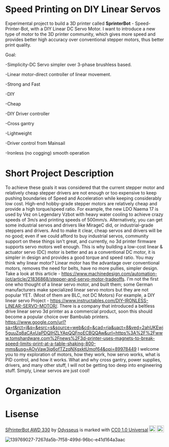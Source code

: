 # Speed Printing on DIY Linear Servos
Experimental project to build a 3D printer called **SprinterBot** - Speed-Printer-Bot, with a DIY Linear DC Servo Motor. I want to introduce a new type of motor to the 3D printer community, which gives more speed and provides better high accuracy over conventional stepper motors, thus better print quality.

Goal: 

-Simplicity-DC Servo simpler over 3-phase brushless based.

-Linear motor-direct controller of linear movement.

-Strong and Fast

-DIY

-Cheap

-DIY Driver controller

-Cross gantry

-Lightweight

-Driver control from Mainsail

-Ironless (no cogging) smooth operation


# Short Project Description 

To achieve these goals it was considered that the current stepper motor and relatively cheap stepper drivers are not enough or too expensive to keep pushing boundaries of Speed and Acceleration while keeping considerably low cost. High-end hobby-grade stepper motors are relatively cheap and provide a high torque/speed ratio. For example, the new LDO Naema 17 is used by Vez on Legendary Vzbot with heavy water cooling to achieve crazy speeds of 3m/s and printing speeds of 500mm/s. Alternatively, you can get some industrial servos and drivers like MirageC did, or industrial-grade steppers and drivers. And to make it clear, cheap servos and drivers will be no good; even if we could afford to buy industrial servos, community support on these things isn't great, and currently, no 3d printer firmware supports servo motors well enough.
This is why building a low-cost linear & actuator servo (DC) motor is better and as a conventional DC motor, it is simpler in design and provides a good torque and speed ratio.
You may think why linear motor? Linear motor has the advantage over conventional motors, removes the need for belts, have no more pullies, simpler design. Take a look at this article - https://www.machinedesign.com/automation-iiot/article/21836868/stepper-and-servo-motor-tradeoffs. 
I'm not the first one who thought of a linear servo motor, and built them; some German manufacturers make specialized linear servo motors but they are not popular YET. (Most of them are BLC, not DC Motors) For example, a DIY linear servo Project - https://www.instructables.com/DIY-IRONLESS-LINEAR-SERVO-MOTOR/. 
There is a company that introduced a beltless drive linear servo 3d printer as a commercial product, soon this should become a popular choice over Bambulab printers. https://www.google.com/url?sa=t&rct=j&q=&esrc=s&source=web&cd=&cad=rja&uact=8&ved=2ahUKEwj5guuZq8aCAxUaPDQIHZLYApQQFnoECBQQAw&url=https%3A%2F%2Fwww.tomshardware.com%2Fnews%2F3d-printer-uses-magnets-to-break-speed-limits-print-at-a-table-shaking-800-mms&usg=AOvVaw3jq6ofTZzqNXgxktUmof64&opi=89978449
I welcome you to my exploration of motors, how they work, how servo works, what is PID control, and how it works. What and why cross gantry, power supplies, drivers, and many other stuff, I will not be getting too deep into engineering stuff.
Simply, Linear servos are just cool!

# Organization
# Lisense

 <p xmlns:cc="http://creativecommons.org/ns#" xmlns:dct="http://purl.org/dc/terms/"><a property="dct:title" rel="cc:attributionURL" href="https://github.com/SprinterBot/SPrinterBot-AWD-330">SPrinterBot AWD 330</a> by <a rel="cc:attributionURL dct:creator" property="cc:attributionName" href="https://github.com/SprinterBot">Odysseus</a> is marked with <a href="http://creativecommons.org/publicdomain/zero/1.0?ref=chooser-v1" target="_blank" rel="license noopener noreferrer" style="display:inline-block;">CC0 1.0 Universal<img style="height:22px!important;margin-left:3px;vertical-align:text-bottom;" src="https://mirrors.creativecommons.org/presskit/icons/cc.svg?ref=chooser-v1"><img style="height:22px!important;margin-left:3px;vertical-align:text-bottom;" src="https://mirrors.creativecommons.org/presskit/icons/zero.svg?ref=chooser-v1"></a></p> 

 ![139769027-7267da5b-7f58-499d-96bc-e41d164a3aac](https://github.com/SprinterBot/SPrinterBot-AWD-330/assets/101147725/c01059b4-c78c-43f0-a05f-9715e42efc84)
